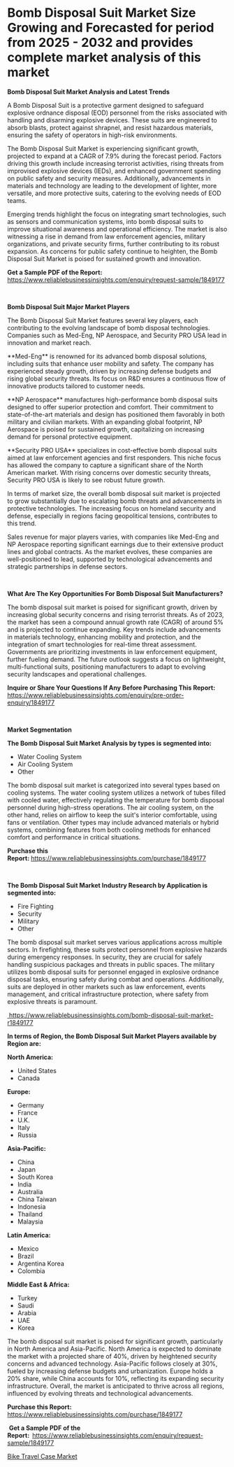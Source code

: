 <p><h1>Bomb Disposal Suit Market Size Growing and Forecasted for period from 2025 - 2032 and provides complete market analysis of this market</h1></p><p><strong>Bomb Disposal Suit Market Analysis and Latest Trends</strong></p>
<p><p>A Bomb Disposal Suit is a protective garment designed to safeguard explosive ordnance disposal (EOD) personnel from the risks associated with handling and disarming explosive devices. These suits are engineered to absorb blasts, protect against shrapnel, and resist hazardous materials, ensuring the safety of operators in high-risk environments.</p><p>The Bomb Disposal Suit Market is experiencing significant growth, projected to expand at a CAGR of 7.9% during the forecast period. Factors driving this growth include increasing terrorist activities, rising threats from improvised explosive devices (IEDs), and enhanced government spending on public safety and security measures. Additionally, advancements in materials and technology are leading to the development of lighter, more versatile, and more protective suits, catering to the evolving needs of EOD teams.</p><p>Emerging trends highlight the focus on integrating smart technologies, such as sensors and communication systems, into bomb disposal suits to improve situational awareness and operational efficiency. The market is also witnessing a rise in demand from law enforcement agencies, military organizations, and private security firms, further contributing to its robust expansion. As concerns for public safety continue to heighten, the Bomb Disposal Suit Market is poised for sustained growth and innovation.</p></p>
<p><strong>Get a Sample PDF of the Report:&nbsp;</strong> <a href="https://www.reliablebusinessinsights.com/enquiry/request-sample/1849177?utm_campaign=3000&utm_medium=2&utm_source=Github&utm_content=ia&utm_term=05042025&utm_id=bomb-disposal-suit">https://www.reliablebusinessinsights.com/enquiry/request-sample/1849177</a></p>
<p>&nbsp;</p>
<p><strong>Bomb Disposal Suit Major Market Players</strong></p>
<p><p>The Bomb Disposal Suit Market features several key players, each contributing to the evolving landscape of bomb disposal technologies. Companies such as Med-Eng, NP Aerospace, and Security PRO USA lead in innovation and market reach.</p><p>**Med-Eng** is renowned for its advanced bomb disposal solutions, including suits that enhance user mobility and safety. The company has experienced steady growth, driven by increasing defense budgets and rising global security threats. Its focus on R&D ensures a continuous flow of innovative products tailored to customer needs.</p><p>**NP Aerospace** manufactures high-performance bomb disposal suits designed to offer superior protection and comfort. Their commitment to state-of-the-art materials and design has positioned them favorably in both military and civilian markets. With an expanding global footprint, NP Aerospace is poised for sustained growth, capitalizing on increasing demand for personal protective equipment.</p><p>**Security PRO USA** specializes in cost-effective bomb disposal suits aimed at law enforcement agencies and first responders. This niche focus has allowed the company to capture a significant share of the North American market. With rising concerns over domestic security threats, Security PRO USA is likely to see robust future growth.</p><p>In terms of market size, the overall bomb disposal suit market is projected to grow substantially due to escalating bomb threats and advancements in protective technologies. The increasing focus on homeland security and defense, especially in regions facing geopolitical tensions, contributes to this trend.</p><p>Sales revenue for major players varies, with companies like Med-Eng and NP Aerospace reporting significant earnings due to their extensive product lines and global contracts. As the market evolves, these companies are well-positioned to lead, supported by technological advancements and strategic partnerships in defense sectors.</p></p>
<p>&nbsp;</p>
<p><strong>What Are The Key Opportunities For Bomb Disposal Suit Manufacturers?</strong></p>
<p><p>The bomb disposal suit market is poised for significant growth, driven by increasing global security concerns and rising terrorist threats. As of 2023, the market has seen a compound annual growth rate (CAGR) of around 5% and is projected to continue expanding. Key trends include advancements in materials technology, enhancing mobility and protection, and the integration of smart technologies for real-time threat assessment. Governments are prioritizing investments in law enforcement equipment, further fueling demand. The future outlook suggests a focus on lightweight, multi-functional suits, positioning manufacturers to adapt to evolving security landscapes and operational challenges.</p></p>
<p><strong>Inquire or Share Your Questions If Any Before Purchasing This Report:</strong> <a href="https://www.reliablebusinessinsights.com/enquiry/pre-order-enquiry/1849177?utm_campaign=3000&utm_medium=2&utm_source=Github&utm_content=ia&utm_term=05042025&utm_id=bomb-disposal-suit">https://www.reliablebusinessinsights.com/enquiry/pre-order-enquiry/1849177</a></p>
<p>&nbsp;</p>
<p><strong>Market Segmentation</strong></p>
<p><strong>The Bomb Disposal Suit Market Analysis by types is segmented into:</strong></p>
<p><ul><li>Water Cooling System</li><li>Air Cooling System</li><li>Other</li></ul></p>
<p><p>The bomb disposal suit market is categorized into several types based on cooling systems. The water cooling system utilizes a network of tubes filled with cooled water, effectively regulating the temperature for bomb disposal personnel during high-stress operations. The air cooling system, on the other hand, relies on airflow to keep the suit's interior comfortable, using fans or ventilation. Other types may include advanced materials or hybrid systems, combining features from both cooling methods for enhanced comfort and performance in critical situations.</p></p>
<p><strong>Purchase this Report:&nbsp;</strong><a href="https://www.reliablebusinessinsights.com/purchase/1849177?utm_campaign=3000&utm_medium=2&utm_source=Github&utm_content=ia&utm_term=05042025&utm_id=bomb-disposal-suit">https://www.reliablebusinessinsights.com/purchase/1849177</a></p>
<p>&nbsp;</p>
<p><strong>The Bomb Disposal Suit Market Industry Research by Application is segmented into:</strong></p>
<p><ul><li>Fire Fighting</li><li>Security</li><li>Military</li><li>Other</li></ul></p>
<p><p>The bomb disposal suit market serves various applications across multiple sectors. In firefighting, these suits protect personnel from explosive hazards during emergency responses. In security, they are crucial for safely handling suspicious packages and threats in public spaces. The military utilizes bomb disposal suits for personnel engaged in explosive ordnance disposal tasks, ensuring safety during combat and operations. Additionally, suits are deployed in other markets such as law enforcement, events management, and critical infrastructure protection, where safety from explosive threats is paramount.</p></p>
<p><a href="https://www.reliablebusinessinsights.com/bomb-disposal-suit-market-r1849177?utm_campaign=3000&utm_medium=2&utm_source=Github&utm_content=ia&utm_term=05042025&utm_id=bomb-disposal-suit">&nbsp;https://www.reliablebusinessinsights.com/bomb-disposal-suit-market-r1849177</a></p>
<p><strong>In terms of Region, the Bomb Disposal Suit Market Players available by Region are:</strong></p>
<p>
    <p> <strong> North America: </strong>
        <ul>
            <li>United States</li>
            <li>Canada</li>
        </ul>
        </p> 
    <p> <strong> Europe: </strong>
        <ul>
            <li>Germany</li>
            <li>France</li>
            <li>U.K.</li>
            <li>Italy</li>
            <li>Russia</li>
        </ul>
        </p> 
    <p> <strong> Asia-Pacific: </strong>
        <ul>
            <li>China</li>
            <li>Japan</li>
            <li>South Korea</li>
            <li>India</li>
            <li>Australia</li>
            <li>China Taiwan</li>
            <li>Indonesia</li>
            <li>Thailand</li>
            <li>Malaysia</li>
        </ul>
        </p> 
    <p> <strong> Latin America: </strong>
        <ul>
            <li>Mexico</li>
            <li>Brazil</li>
            <li>Argentina Korea</li>
            <li>Colombia</li>
        </ul>
        </p> 
    <p> <strong> Middle East & Africa: </strong>
        <ul>
            <li>Turkey</li>
            <li>Saudi</li>
            <li>Arabia</li>
            <li>UAE</li>
            <li>Korea</li>
        </ul>
    </p>
    </p>
<p><p>The bomb disposal suit market is poised for significant growth, particularly in North America and Asia-Pacific. North America is expected to dominate the market with a projected share of 40%, driven by heightened security concerns and advanced technology. Asia-Pacific follows closely at 30%, fueled by increasing defense budgets and urbanization. Europe holds a 20% share, while China accounts for 10%, reflecting its expanding security infrastructure. Overall, the market is anticipated to thrive across all regions, influenced by evolving threats and technological advancements.</p></p>
<p><strong>Purchase this Report: </strong><a href="https://www.reliablebusinessinsights.com/purchase/1849177?utm_campaign=3000&utm_medium=2&utm_source=Github&utm_content=ia&utm_term=05042025&utm_id=bomb-disposal-suit">https://www.reliablebusinessinsights.com/purchase/1849177</a></p>
<p>&nbsp;<strong>Get a Sample PDF of the Report:&nbsp;&nbsp;</strong><a href="https://www.reliablebusinessinsights.com/enquiry/request-sample/1849177?utm_campaign=3000&utm_medium=2&utm_source=Github&utm_content=ia&utm_term=05042025&utm_id=bomb-disposal-suit">https://www.reliablebusinessinsights.com/enquiry/request-sample/1849177</a></p>
<p><strong></strong></p>
<p><p><a href="https://github.com/tselahiara/Market-Research-Report-List-1/blob/main/bike-travel-case-market.md?utm_campaign=3000&utm_medium=2&utm_source=Github&utm_content=ia&utm_term=05042025&utm_id=bomb-disposal-suit">Bike Travel Case Market</a></p></p>